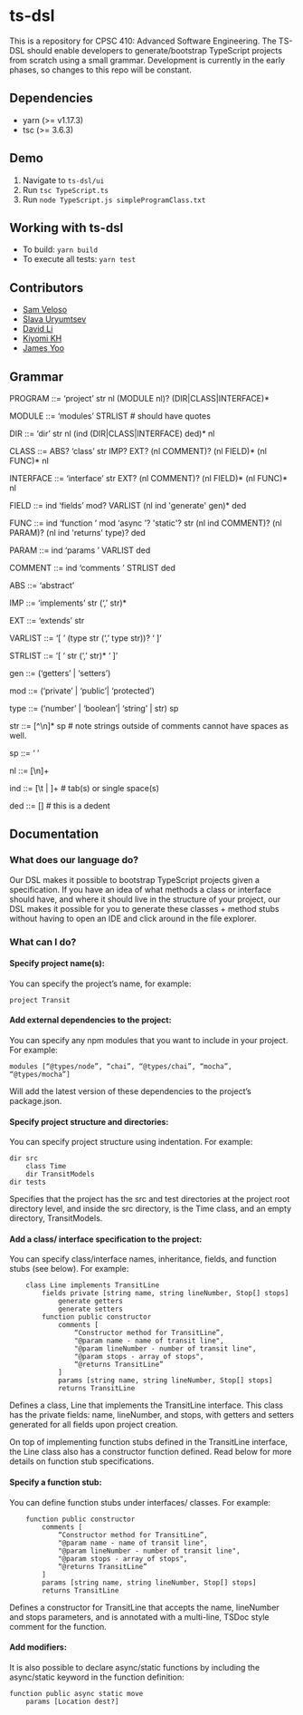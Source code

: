 # ts-dsl

This is a repository for CPSC 410: Advanced Software Engineering. The TS-DSL should enable developers to generate/bootstrap TypeScript projects from scratch using a small grammar. Development is currently in the early phases, so changes to this repo will be constant.

## Dependencies
* yarn (>= v1.17.3)
* tsc (>= 3.6.3)

## Demo

1. Navigate to `ts-dsl/ui`
2. Run `tsc TypeScript.ts`
3. Run `node TypeScript.js simpleProgramClass.txt`

## Working with ts-dsl

* To build: `yarn build`
* To execute all tests: `yarn test`

## Contributors

* [Sam Veloso](https://github.com/scveloso)
* [Slava Uryumtsev](https://github.com/uslava77)
* [David Li](https://github.com/daviidli)
* [Kiyomi KH](https://github.com/kiyomih)
* [James Yoo](https://github.com/jyoo980)

## Grammar

PROGRAM         ::= ‘project’ str nl (MODULE nl)? (DIR|CLASS|INTERFACE)*

MODULE          ::= ‘modules’ STRLIST				# should have quotes

DIR             ::= ‘dir’ str nl (ind (DIR|CLASS|INTERFACE) ded)* nl

CLASS           ::= ABS? ‘class’ str IMP? EXT? (nl COMMENT)? (nl FIELD)* (nl FUNC)* nl

INTERFACE       ::= ‘interface’ str EXT? (nl COMMENT)? (nl FIELD)* (nl FUNC)* nl

FIELD           ::= ind ‘fields’ mod? VARLIST (nl ind 'generate' gen)* ded

FUNC            ::= ind ‘function ’ mod ‘async ’? 'static'? str (nl ind COMMENT)? (nl PARAM)? (nl ind 'returns' type)? ded

PARAM           ::= ind ‘params ’ VARLIST ded

COMMENT         ::= ind ‘comments ’ STRLIST ded

ABS             ::= ‘abstract’

IMP             ::= ‘implements’ str (‘,’ str)*

EXT             ::= ‘extends’ str

VARLIST         ::= ‘[ ’ (type str (‘,’ type str))? ‘ ]’

STRLIST         ::= ‘[ ‘ str (‘,’ str)* ‘ ]’

gen             ::= (‘getters’ | ‘setters’)

mod             ::= (‘private’ | ‘public’| ‘protected’)

type            ::= (‘number’ | ‘boolean’| ‘string’ | str) sp

str             ::= [^\n]* sp # note strings outside of comments cannot have spaces as well.

sp              ::= ‘ ’

nl              ::= [\n]+

ind             ::= [\t | ]+    # tab(s) or single space(s)

ded             ::= [] # this is a dedent

## Documentation

### What does our language do?
Our DSL makes it possible to bootstrap TypeScript projects given a specification. If you have an idea of what methods a class or interface should have, and where it should live in the structure of your project, our DSL makes it possible for you to generate these classes + method stubs without having to open an IDE and click around in the file explorer.

### What can I do?
#### Specify project name(s):
You can specify the project’s name, for example: 

`project Transit`

#### Add external dependencies to the project:
You can specify any npm modules that you want to include in your project. For example:

`modules [“@types/node”, “chai”, “@types/chai”, “mocha”, “@types/mocha”]`

Will add the latest version of these dependencies to the project’s package.json.

#### Specify project structure and directories:
You can specify project structure using indentation. For example:

```
dir src
	class Time
	dir TransitModels
dir tests
````

Specifies that the project has the src and test directories at the project root directory level, and inside the src directory, is the Time class, and an empty directory, TransitModels.
#### Add a class/ interface specification to the project:
You can specify class/interface names, inheritance, fields, and function stubs (see below). For example:
```
	class Line implements TransitLine
		fields private [string name, string lineNumber, Stop[] stops]
			generate getters
			generate setters
		function public constructor
			comments [
				“Constructor method for TransitLine”,
				"@param name - name of transit line",
				"@param lineNumber - number of transit line",
				"@param stops - array of stops",
				“@returns TransitLine”
			]
			params [string name, string lineNumber, Stop[] stops]
			returns TransitLine
```
Defines a class, Line that implements the TransitLine interface. This class has the private fields: name, lineNumber, and stops, with getters and setters generated for all fields upon project creation. 

On top of implementing function stubs defined in the TransitLine interface, the Line class also has a constructor function defined. Read below for more details on function stub specifications.
#### Specify a function stub:
You can define function stubs under interfaces/ classes. For example: 

		function public constructor
			comments [
				“Constructor method for TransitLine”,
				"@param name - name of transit line",
				"@param lineNumber - number of transit line",
				"@param stops - array of stops",
				“@returns TransitLine”
			]
			params [string name, string lineNumber, Stop[] stops]
			returns TransitLine

Defines a constructor for TransitLine that accepts the name, lineNumber and stops parameters, and is annotated with a multi-line, TSDoc style comment for the function.

#### Add modifiers:
It is also possible to declare async/static functions by including the async/static keyword in the function definition:

```
function public async static move
	params [Location dest?]
```